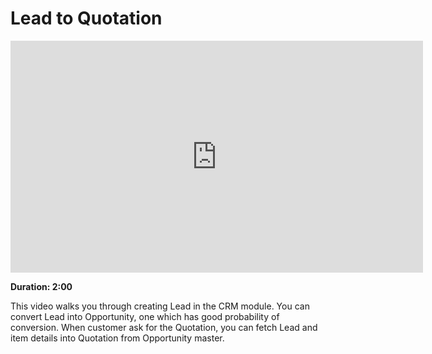 # Lead to Quotation

<iframe width="660" height="371" src="https://www.youtube.com/embed/TxYX4r4JAKA" frameborder="0" allowfullscreen></iframe>

**Duration: 2:00**

This video walks you through creating Lead in the CRM module. You can convert Lead into Opportunity, one which has good probability of conversion. When customer ask for the Quotation,
you can fetch Lead and item details into Quotation from Opportunity master.
